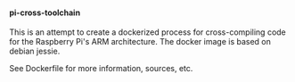 #### pi-cross-toolchain

This is an attempt to create a dockerized process for cross-compiling code
for the Raspberry Pi's ARM architecture. The docker image is based on debian
jessie.

See Dockerfile for more information, sources, etc.
